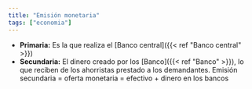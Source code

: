 ```yaml
---
title: "Emisión monetaria"
tags: ["economia"]
---
```

- **Primaria:** Es la que realiza el [Banco central]({{< ref "Banco central" >}})
- **Secundaria:** El dinero creado por los [Banco]({{< ref "Banco" >}}), lo que reciben de los ahorristas prestado a los demandantes. Emisión secundaria = oferta monetaria = efectivo + dinero en los bancos